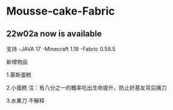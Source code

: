 # Mousse-cake-Fabric
## 22w02a now is available
支持 -JAVA 17 -Minecraft 1.19 -Fabric 0.58.5

新增物品

1.慕斯蛋糕

2.小蛋糕
注：有八分之一的概率吃出生命提升，防止好基友背后捅刀

3.水果刀
不解释
